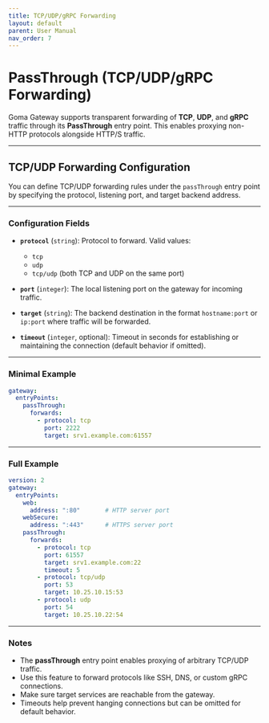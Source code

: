 ```yaml
---
title: TCP/UDP/gRPC Forwarding
layout: default
parent: User Manual
nav_order: 7
---
```


# PassThrough (TCP/UDP/gRPC Forwarding)

Goma Gateway supports transparent forwarding of **TCP**, **UDP**, and **gRPC** traffic through its **PassThrough** entry point. This enables proxying non-HTTP protocols alongside HTTP/S traffic.

---

## TCP/UDP Forwarding Configuration

You can define TCP/UDP forwarding rules under the `passThrough` entry point by specifying the protocol, listening port, and target backend address.

---

### Configuration Fields

* **`protocol`** (`string`): Protocol to forward. Valid values:

    * `tcp`
    * `udp`
    * `tcp/udp` (both TCP and UDP on the same port)

* **`port`** (`integer`): The local listening port on the gateway for incoming traffic.

* **`target`** (`string`): The backend destination in the format `hostname:port` or `ip:port` where traffic will be forwarded.

* **`timeout`** (`integer`, optional): Timeout in seconds for establishing or maintaining the connection (default behavior if omitted).

---

### Minimal Example

```yaml
gateway:
  entryPoints:
    passThrough:
      forwards:
        - protocol: tcp
          port: 2222
          target: srv1.example.com:61557
```

---

### Full Example

```yaml
version: 2
gateway:
  entryPoints:
    web:
      address: ":80"       # HTTP server port
    webSecure:
      address: ":443"      # HTTPS server port
    passThrough:
      forwards:
        - protocol: tcp
          port: 61557
          target: srv1.example.com:22
          timeout: 5
        - protocol: tcp/udp
          port: 53
          target: 10.25.10.15:53
        - protocol: udp
          port: 54
          target: 10.25.10.22:54
```

---

### Notes

* The **passThrough** entry point enables proxying of arbitrary TCP/UDP traffic.
* Use this feature to forward protocols like SSH, DNS, or custom gRPC connections.
* Make sure target services are reachable from the gateway.
* Timeouts help prevent hanging connections but can be omitted for default behavior.
